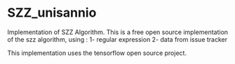 # SZZ_unisannio
Implementation of SZZ Algorithm.
This is a free open source implementation of the szz algorithm, 
using :
1- regular expression
2- data from issue tracker

This implementation uses the tensorflow open source project.
